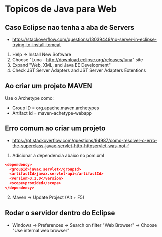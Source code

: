 # Topicos de Java para Web

## Caso Eclipse nao tenha a aba de Servers
- https://stackoverflow.com/questions/13039449/no-server-in-eclipse-trying-to-install-tomcat
1. Help -> Install New Software
2. Choose "Luna - http://download.eclipse.org/releases/luna" site
3. Expand "Web, XML, and Java EE Development"
4. Check JST Server Adapters and JST Server Adapters Extentions

## Ao criar um projeto MAVEN
Use o Archetype como: 
- Group ID = org.apache.maven.archetypes
- Artifact Id = maven-achetype-webapp

## Erro comum ao criar um projeto
- https://pt.stackoverflow.com/questions/94987/como-resolver-o-erro-the-superclass-javax-servlet-http-httpservlet-was-not-f
1. Adicionar a dependencia abaixo no pom.xml
``` json
<dependency>
  <groupId>javax.servlet</groupId>
  <artifactId>javax.servlet-api</artifactId>
  <version>3.1.0</version>
  <scope>provided</scope>
</dependency>
```
2. Maven -> Update Project (Alt + F5)

## Rodar o servidor dentro do Eclipse
- Windows -> Preferences -> Search on filter "Web Browser" -> Choose "Use internal web browser"
